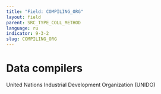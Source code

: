 ```yaml
---
title: "Field: COMPILING_ORG"
layout: field
parent: SRC_TYPE_COLL_METHOD
language: ru
indicator: 9-3-2
slug: COMPILING_ORG
---
```

# Data compilers

United Nations Industrial Development Organization (UNIDO)